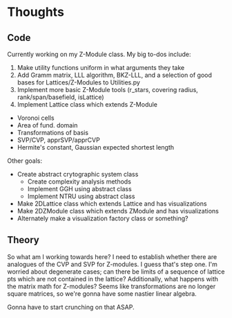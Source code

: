 # Thoughts

## Code

Currently working on my Z-Module class. My big to-dos include:

1) Make utility functions uniform in what arguments they take
2) Add Gramm matrix, LLL algorithm, BKZ-LLL, and a selection of good bases for Lattices/Z-Modules to Utilities.py
3) Implement more basic Z-Module tools (r_stars, covering radius, rank/span/basefield, isLattice)
4) Implement Lattice class which extends Z-Module
  - Voronoi cells
  - Area of fund. domain
  - Transformations of basis
  - SVP/CVP, apprSVP/apprCVP
  - Hermite's constant, Gaussian expected shortest length

Other goals:
* Create abstract crytographic system class
  - Create complexity analysis methods
  - Implement GGH using abstract class
  - Implement NTRU using abstract class
* Make 2DLattice class which extends Lattice and has visualizations
* Make 2DZModule class which extends ZModule and has visualizations
* Alternately make a visualization factory class or something?

## Theory

So what am I working towards here? I need to establish whether there are analogues of the CVP and SVP for Z-modules. I guess that's step one.
I'm worried about degenerate cases; can there be limits of a sequence of lattice pts which are not contained in the lattice?
Additionally, what happens with the matrix math for Z-modules? Seems like transformations are no longer square matrices, so we're gonna have some nastier linear algebra.

Gonna have to start crunching on that ASAP.

